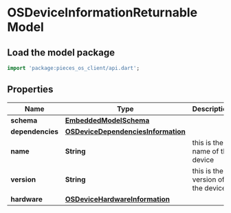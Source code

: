 # OSDeviceInformationReturnable Model

## Load the model package
```dart
import 'package:pieces_os_client/api.dart';
```

## Properties
Name | Type | Description | Notes
------------ | ------------- | ------------- | -------------
**schema** | [**EmbeddedModelSchema**](EmbeddedModelSchema) |  | [optional] 
**dependencies** | [**OSDeviceDependenciesInformation**](OSDeviceDependenciesInformation) |  | [optional] 
**name** | **String** | this is the name of the device | [optional] 
**version** | **String** | this is the version of the device | [optional] 
**hardware** | [**OSDeviceHardwareInformation**](OSDeviceHardwareInformation) |  | [optional] 




